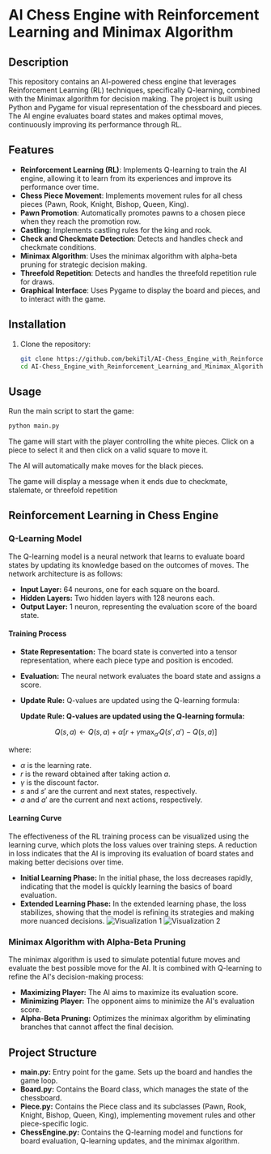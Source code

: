 # AI Chess Engine with Reinforcement Learning and Minimax Algorithm

## Description

This repository contains an AI-powered chess engine that leverages Reinforcement Learning (RL) techniques, specifically Q-learning, combined with the Minimax algorithm for decision making. The project is built using Python and Pygame for visual representation of the chessboard and pieces. The AI engine evaluates board states and makes optimal moves, continuously improving its performance through RL.

## Features

- **Reinforcement Learning (RL)**: Implements Q-learning to train the AI engine, allowing it to learn from its experiences and improve its performance over time.
- **Chess Piece Movement**: Implements movement rules for all chess pieces (Pawn, Rook, Knight, Bishop, Queen, King).
- **Pawn Promotion**: Automatically promotes pawns to a chosen piece when they reach the promotion row.
- **Castling**: Implements castling rules for the king and rook.
- **Check and Checkmate Detection**: Detects and handles check and checkmate conditions.
- **Minimax Algorithm**: Uses the minimax algorithm with alpha-beta pruning for strategic decision making.
- **Threefold Repetition**: Detects and handles the threefold repetition rule for draws.
- **Graphical Interface**: Uses Pygame to display the board and pieces, and to interact with the game.

## Installation

1. Clone the repository:
   ```bash
   git clone https://github.com/bekiTil/AI-Chess_Engine_with_Reinforcement_Learning_and_Minimax_Algorithm.git
   cd AI-Chess_Engine_with_Reinforcement_Learning_and_Minimax_Algorithm
## Usage

Run the main script to start the game:

```bash
python main.py
```
The game will start with the player controlling the white pieces. Click on a piece to select it and then click on a valid square to move it.

The AI will automatically make moves for the black pieces.

The game will display a message when it ends due to checkmate, stalemate, or threefold repetition

## Reinforcement Learning in Chess Engine

### Q-Learning Model

The Q-learning model is a neural network that learns to evaluate board states by updating its knowledge based on the outcomes of moves. The network architecture is as follows:

- **Input Layer:** 64 neurons, one for each square on the board.
- **Hidden Layers:** Two hidden layers with 128 neurons each.
- **Output Layer:** 1 neuron, representing the evaluation score of the board state.

#### Training Process

- **State Representation:** The board state is converted into a tensor representation, where each piece type and position is encoded.
- **Evaluation:** The neural network evaluates the board state and assigns a score.
- **Update Rule:** Q-values are updated using the Q-learning formula:

   **Update Rule: Q-values are updated using the Q-learning formula:**


$$
Q(s,a) \leftarrow Q(s,a) + \alpha \left[ r + \gamma \max_{a'} Q(s',a') - Q(s,a) \right]
$$

where:
- $\alpha$ is the learning rate.
- $r$ is the reward obtained after taking action $a$.
- $\gamma$ is the discount factor.
- $s$ and $s'$ are the current and next states, respectively.
- $a$ and $a'$ are the current and next actions, respectively.



#### Learning Curve

The effectiveness of the RL training process can be visualized using the learning curve, which plots the loss values over training steps. A reduction in loss indicates that the AI is improving its evaluation of board states and making better decisions over time.

- **Initial Learning Phase:** In the initial phase, the loss decreases rapidly, indicating that the model is quickly learning the basics of board evaluation.
- **Extended Learning Phase:** In the extended learning phase, the loss stabilizes, showing that the model is refining its strategies and making more nuanced decisions.
  ![Visualization 1]([https://github.com/bekiTil/AI-Chess_Engine_with_Reinforcement_Learning_and_Minimax_Algorithm/blob/main/Visualization1.png] "Optional title")
  ![Visualization 2]([https://github.com/bekiTil/AI-Chess_Engine_with_Reinforcement_Learning_and_Minimax_Algorithm/blob/main/Visualization2.png] "Optional title")


### Minimax Algorithm with Alpha-Beta Pruning

The minimax algorithm is used to simulate potential future moves and evaluate the best possible move for the AI. It is combined with Q-learning to refine the AI's decision-making process:

- **Maximizing Player:** The AI aims to maximize its evaluation score.
- **Minimizing Player:** The opponent aims to minimize the AI's evaluation score.
- **Alpha-Beta Pruning:** Optimizes the minimax algorithm by eliminating branches that cannot affect the final decision.

## Project Structure

- **main.py:** Entry point for the game. Sets up the board and handles the game loop.
- **Board.py:** Contains the Board class, which manages the state of the chessboard.
- **Piece.py:** Contains the Piece class and its subclasses (Pawn, Rook, Knight, Bishop, Queen, King), implementing movement rules and other piece-specific logic.
- **ChessEngine.py:** Contains the Q-learning model and functions for board evaluation, Q-learning updates, and the minimax algorithm.


